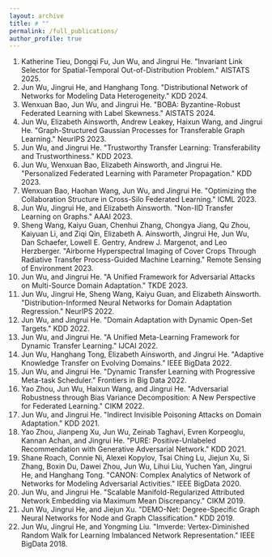```yaml
---
layout: archive
title: # ""
permalink: /full_publications/
author_profile: true
---
```


1. Katherine Tieu, Dongqi Fu, Jun Wu, and Jingrui He. "Invariant Link Selector for Spatial-Temporal Out-of-Distribution Problem." AISTATS 2025.
1. Jun Wu, Jingrui He, and Hanghang Tong. "Distributional Network of Networks for Modeling Data Heterogeneity." KDD 2024.
1. Wenxuan Bao, Jun Wu, and Jingrui He. "BOBA: Byzantine-Robust Federated Learning with Label Skewness." AISTATS 2024.
1. Jun Wu, Elizabeth Ainsworth, Andrew Leakey, Haixun Wang, and Jingrui He. "Graph-Structured Gaussian Processes for Transferable Graph Learning." NeurIPS 2023.
1. Jun Wu, and Jingrui He. "Trustworthy Transfer Learning: Transferability and Trustworthiness." KDD 2023.
1. Jun Wu, Wenxuan Bao, Elizabeth Ainsworth, and Jingrui He. "Personalized Federated Learning with Parameter Propagation." KDD 2023.
1. Wenxuan Bao, Haohan Wang, Jun Wu, and Jingrui He. "Optimizing the Collaboration Structure in Cross-Silo Federated Learning." ICML 2023.
1. Jun Wu, Jingrui He, and Elizabeth Ainsworth. "Non-IID Transfer Learning on Graphs." AAAI 2023.
1. Sheng Wang, Kaiyu Guan, Chenhui Zhang, Chongya Jiang, Qu Zhou, Kaiyuan Li, and Ziqi Qin, Elizabeth A. Ainsworth, Jingrui He, Jun Wu, Dan Schaefer, Lowell E. Gentry, Andrew J. Margenot, and Leo Herzberger. "Airborne Hyperspectral Imaging of Cover Crops Through Radiative Transfer Process-Guided Machine Learning." Remote Sensing of Environment 2023.
1. Jun Wu, and Jingrui He. "A Unified Framework for Adversarial Attacks on Multi-Source Domain Adaptation." TKDE 2023.
1. Jun Wu, Jingrui He, Sheng Wang, Kaiyu Guan, and Elizabeth Ainsworth. "Distribution-Informed Neural Networks for Domain Adaptation Regression." NeurIPS 2022.
1. Jun Wu, and Jingrui He. "Domain Adaptation with Dynamic Open-Set Targets." KDD 2022.
1. Jun Wu, and Jingrui He. "A Unified Meta-Learning Framework for Dynamic Transfer Learning." IJCAI 2022.
1. Jun Wu, Hanghang Tong, Elizabeth Ainsworth, and Jingrui He. "Adaptive Knowledge Transfer on Evolving Domains." IEEE BigData 2022.
1. Jun Wu, and Jingrui He. "Dynamic Transfer Learning with Progressive Meta-task Scheduler." Frontiers in Big Data 2022.
1. Yao Zhou, Jun Wu, Haixun Wang, and Jingrui He. "Adversarial Robustness through Bias Variance Decomposition: A New Perspective for Federated Learning." CIKM 2022.
1. Jun Wu, and Jingrui He. "Indirect Invisible Poisoning Attacks on Domain Adaptation." KDD 2021.
1. Yao Zhou, Jianpeng Xu, Jun Wu, Zeinab Taghavi, Evren Korpeoglu, Kannan Achan, and Jingrui He. "PURE: Positive-Unlabeled Recommendation with Generative Adversarial Network." KDD 2021.
1. Shane Roach, Connie Ni, Alexei Kopylov, Tsai Ching Lu, Jiejun Xu, Si Zhang, Boxin Du, Dawei Zhou, Jun Wu, Lihui Liu, Yuchen Yan, Jingrui He, and Hanghang Tong. "CANON: Complex Analytics of Network of Networks for Modeling Adversarial Activities." IEEE BigData 2020.
1. Jun Wu, and Jingrui He. "Scalable Manifold-Regularized Attributed Network Embedding via Maximum Mean Discrepancy." CIKM 2019.
1. Jun Wu, Jingrui He, and Jiejun Xu. "DEMO-Net: Degree-Specific Graph Neural Networks for Node and Graph Classification." KDD 2019.
1. Jun Wu, Jingrui He, and Yongming Liu. "Imverde: Vertex-Diminished Random Walk for Learning Imbalanced Network Representation." IEEE BigData 2018.
